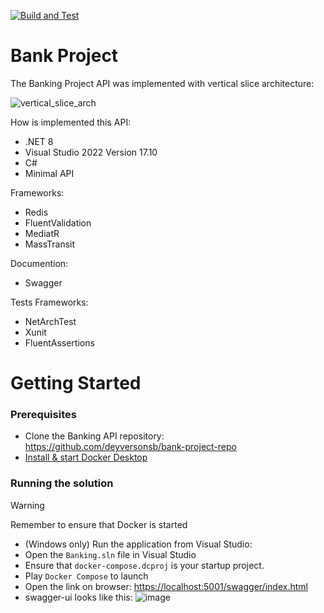 [![Build and Test](https://github.com/deyversonsb/bank-project-repo/actions/workflows/build.yml/badge.svg)](https://github.com/deyversonsb/bank-project-repo/actions/workflows/build.yml)

# Bank Project

The Banking Project API was implemented with vertical slice architecture:

![vertical_slice_arch](https://github.com/user-attachments/assets/bcfc0d2d-c1ef-46b2-a6de-db27b1de6496)

How is implemented this API:

- .NET 8
- Visual Studio 2022 Version 17.10
- C#
- Minimal API

Frameworks:

- Redis 
- FluentValidation
- MediatR
- MassTransit

Documention:

- Swagger

Tests Frameworks:

- NetArchTest
- Xunit
- FluentAssertions

# Getting Started
  
### Prerequisites

- Clone the Banking API repository: https://github.com/deyversonsb/bank-project-repo
- [Install & start Docker Desktop](https://docs.docker.com/engine/install/)
 
### Running the solution

> [!WARNING]
> 
> Remember to ensure that Docker is started

- (Windows only) Run the application from Visual Studio:
- Open the `Banking.sln` file in Visual Studio
- Ensure that `docker-compose.dcproj` is your startup project.
- Play `Docker Compose` to launch
- Open the link on browser: <https://localhost:5001/swagger/index.html>
- swagger-ui looks like this:
![image](https://github.com/user-attachments/assets/8cd7d152-e837-4f70-877d-722147ec589c)
